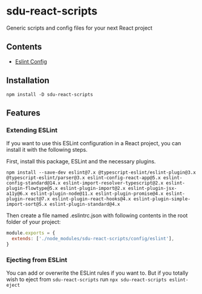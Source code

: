 # sdu-react-scripts
Generic scripts and config files for your next React project

## Contents
- [Eslint Config](/config/eslint/index.js)

## Installation
`npm install -D sdu-react-scripts`

## Features

### Extending ESLint
If you want to use this ESLint configuration in a React project, you can install it with the following steps.

First, install this package, ESLint and the necessary plugins.
```
npm install --save-dev eslint@7.x @typescript-eslint/eslint-plugin@3.x @typescript-eslint/parser@3.x eslint-config-react-app@5.x eslint-config-standard@14.x eslint-import-resolver-typescript@2.x eslint-plugin-flowtype@5.x eslint-plugin-import@2.x eslint-plugin-jsx-a11y@6.x eslint-plugin-node@11.x eslint-plugin-promise@4.x eslint-plugin-react@7.x eslint-plugin-react-hooks@4.x eslint-plugin-simple-import-sort@5.x eslint-plugin-standard@4.x
```
Then create a file named .eslintrc.json with following contents in the root folder of your project:
```javascript
module.exports = {
  extends: ['./node_modules/sdu-react-scripts/config/eslint'], 
}
```

### Ejecting from ESLint
You can add or overwrite the ESLint rules if you want to.
But if you totally wish to eject from `sdu-react-scripts` run `npx sdu-react-scripts eslint-eject`